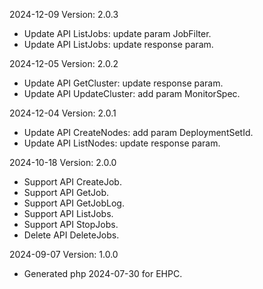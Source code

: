 2024-12-09 Version: 2.0.3
- Update API ListJobs: update param JobFilter.
- Update API ListJobs: update response param.


2024-12-05 Version: 2.0.2
- Update API GetCluster: update response param.
- Update API UpdateCluster: add param MonitorSpec.


2024-12-04 Version: 2.0.1
- Update API CreateNodes: add param DeploymentSetId.
- Update API ListNodes: update response param.


2024-10-18 Version: 2.0.0
- Support API CreateJob.
- Support API GetJob.
- Support API GetJobLog.
- Support API ListJobs.
- Support API StopJobs.
- Delete API DeleteJobs.


2024-09-07 Version: 1.0.0
- Generated php 2024-07-30 for EHPC.

